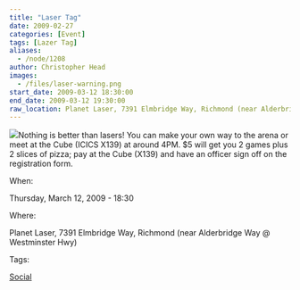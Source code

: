 ```yaml
---
title: "Laser Tag"
date: 2009-02-27
categories: [Event]
tags: [Lazer Tag]
aliases:
  - /node/1208
author: Christopher Head
images:
  - /files/laser-warning.png
start_date: 2009-03-12 18:30:00
end_date: 2009-03-12 19:30:00
raw_location: Planet Laser, 7391 Elmbridge Way, Richmond (near Alderbridge Way @ Westminster Hwy)
---
```


![](/files/laser-warning.png)Nothing is better than lasers! You can make your own way to the arena or meet at the Cube (ICICS X139) at around 4PM. $5 will get you 2 games plus 2 slices of pizza; pay at the Cube (X139) and have an officer sign off on the registration form.

When: 

Thursday, March 12, 2009 - 18:30

Where: 

Planet Laser, 7391 Elmbridge Way, Richmond (near Alderbridge Way @ Westminster Hwy)

Tags: 

[Social](/social)
